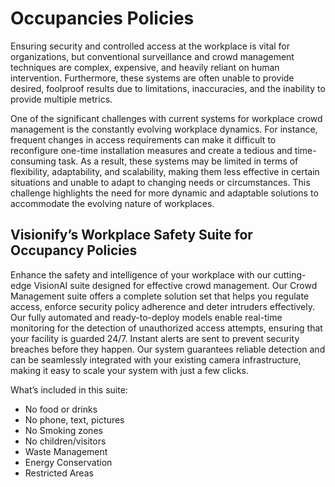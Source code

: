 # Occupancies Policies

Ensuring security and controlled access at the workplace is vital for organizations, but conventional surveillance and crowd management techniques are complex, expensive, and heavily reliant on human intervention. Furthermore, these systems are often unable to provide desired, foolproof results due to limitations, inaccuracies, and the inability to provide multiple metrics.

One of the significant challenges with current systems for workplace crowd management is the constantly evolving workplace dynamics. For instance, frequent changes in access requirements can make it difficult to reconfigure one-time installation measures and create a tedious and time-consuming task. As a result, these systems may be limited in terms of flexibility, adaptability, and scalability, making them less effective in certain situations and unable to adapt to changing needs or circumstances. This challenge highlights the need for more dynamic and adaptable solutions to accommodate the evolving nature of workplaces.

## Visionify’s Workplace Safety Suite for Occupancy Policies

Enhance the safety and intelligence of your workplace with our cutting-edge VisionAI suite designed for effective crowd management. Our Crowd Management suite offers a complete solution set that helps you regulate access, enforce security policy adherence and deter intruders effectively. Our fully automated and ready-to-deploy models enable real-time monitoring for the detection of unauthorized access attempts, ensuring that your facility is guarded 24/7. Instant alerts are sent to prevent security breaches before they happen. Our system guarantees reliable detection and can be seamlessly integrated with your existing camera infrastructure, making it easy to scale your system with just a few clicks.

What’s included in this suite:

- No food or drinks
- No phone, text, pictures
- No Smoking zones
- No children/visitors
- Waste Management
- Energy Conservation
- Restricted Areas
